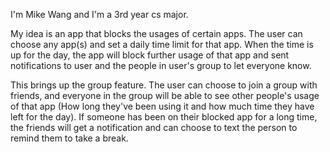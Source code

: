 I'm Mike Wang and I'm a 3rd year cs major. 

My idea is an app that blocks the usages of certain apps. The user can choose any app(s) and set a daily time limit for that app. When the time is up for the day, the app will block further usage of that app and sent notifications to user and the people in user's group to let everyone know. 

This brings up the group feature. The user can choose to join a group with friends, and everyone in the group will be able to see other people's usage of that app (How long they've been using it and how much time they have left for the day). If someone has been on their blocked app for a long time, the friends will get a notification and can choose to text the person to remind them to take a break. 